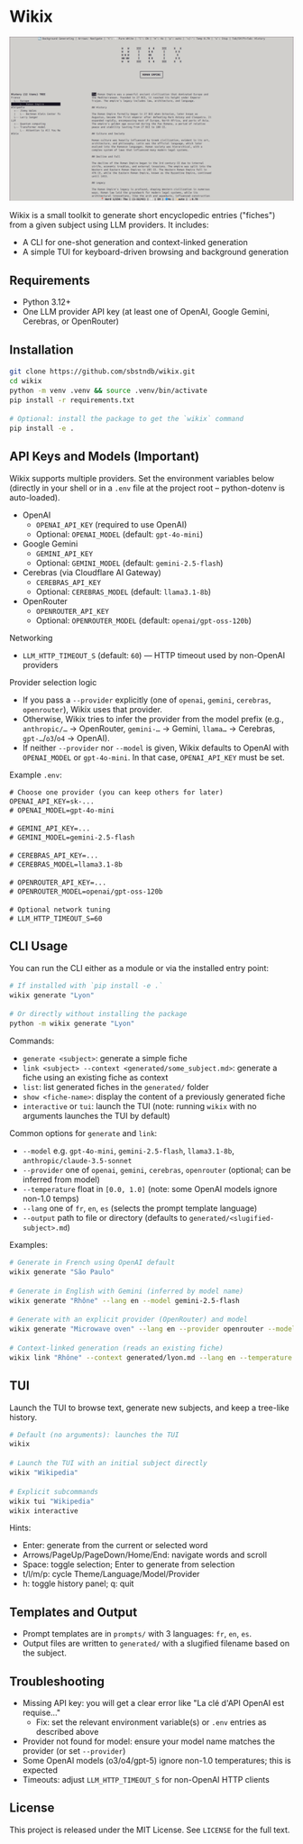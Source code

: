 # Wikix

![Wikix](assets/wikix.png)

Wikix is a small toolkit to generate short encyclopedic entries ("fiches") from a given subject using LLM providers. It includes:

- A CLI for one-shot generation and context-linked generation
- A simple TUI for keyboard-driven browsing and background generation

## Requirements

- Python 3.12+
- One LLM provider API key (at least one of OpenAI, Google Gemini, Cerebras, or OpenRouter)

## Installation

```bash
git clone https://github.com/sbstndb/wikix.git
cd wikix
python -m venv .venv && source .venv/bin/activate
pip install -r requirements.txt

# Optional: install the package to get the `wikix` command
pip install -e .
```

## API Keys and Models (Important)

Wikix supports multiple providers. Set the environment variables below (directly in your shell or in a `.env` file at the project root – python-dotenv is auto-loaded).

- OpenAI
  - `OPENAI_API_KEY` (required to use OpenAI)
  - Optional: `OPENAI_MODEL` (default: `gpt-4o-mini`)
- Google Gemini
  - `GEMINI_API_KEY`
  - Optional: `GEMINI_MODEL` (default: `gemini-2.5-flash`)
- Cerebras (via Cloudflare AI Gateway)
  - `CEREBRAS_API_KEY`
  - Optional: `CEREBRAS_MODEL` (default: `llama3.1-8b`)
- OpenRouter
  - `OPENROUTER_API_KEY`
  - Optional: `OPENROUTER_MODEL` (default: `openai/gpt-oss-120b`)

Networking

- `LLM_HTTP_TIMEOUT_S` (default: `60`) — HTTP timeout used by non-OpenAI providers

Provider selection logic

- If you pass a `--provider` explicitly (one of `openai`, `gemini`, `cerebras`, `openrouter`), Wikix uses that provider.
- Otherwise, Wikix tries to infer the provider from the model prefix (e.g., `anthropic/…` → OpenRouter, `gemini-…` → Gemini, `llama…` → Cerebras, `gpt-…`/`o3`/`o4` → OpenAI).
- If neither `--provider` nor `--model` is given, Wikix defaults to OpenAI with `OPENAI_MODEL` or `gpt-4o-mini`. In that case, `OPENAI_API_KEY` must be set.

Example `.env`:

```env
# Choose one provider (you can keep others for later)
OPENAI_API_KEY=sk-...
# OPENAI_MODEL=gpt-4o-mini

# GEMINI_API_KEY=...
# GEMINI_MODEL=gemini-2.5-flash

# CEREBRAS_API_KEY=...
# CEREBRAS_MODEL=llama3.1-8b

# OPENROUTER_API_KEY=...
# OPENROUTER_MODEL=openai/gpt-oss-120b

# Optional network tuning
# LLM_HTTP_TIMEOUT_S=60
```

## CLI Usage

You can run the CLI either as a module or via the installed entry point:

```bash
# If installed with `pip install -e .`
wikix generate "Lyon"

# Or directly without installing the package
python -m wikix generate "Lyon"
```

Commands:

- `generate <subject>`: generate a simple fiche
- `link <subject> --context <generated/some_subject.md>`: generate a fiche using an existing fiche as context
- `list`: list generated fiches in the `generated/` folder
- `show <fiche-name>`: display the content of a previously generated fiche
- `interactive` or `tui`: launch the TUI (note: running `wikix` with no arguments launches the TUI by default)

Common options for `generate` and `link`:

- `--model` e.g. `gpt-4o-mini`, `gemini-2.5-flash`, `llama3.1-8b`, `anthropic/claude-3.5-sonnet`
- `--provider` one of `openai`, `gemini`, `cerebras`, `openrouter` (optional; can be inferred from model)
- `--temperature` float in `[0.0, 1.0]` (note: some OpenAI models ignore non-1.0 temps)
- `--lang` one of `fr`, `en`, `es` (selects the prompt template language)
- `--output` path to file or directory (defaults to `generated/<slugified-subject>.md`)

Examples:

```bash
# Generate in French using OpenAI default
wikix generate "São Paulo"

# Generate in English with Gemini (inferred by model name)
wikix generate "Rhône" --lang en --model gemini-2.5-flash

# Generate with an explicit provider (OpenRouter) and model
wikix generate "Microwave oven" --lang en --provider openrouter --model anthropic/claude-3.5-sonnet

# Context-linked generation (reads an existing fiche)
wikix link "Rhône" --context generated/lyon.md --lang en --temperature 0.6 --show
```

## TUI

Launch the TUI to browse text, generate new subjects, and keep a tree-like history.

```bash
# Default (no arguments): launches the TUI
wikix

# Launch the TUI with an initial subject directly
wikix "Wikipedia"

# Explicit subcommands
wikix tui "Wikipedia"
wikix interactive
```

Hints:

- Enter: generate from the current or selected word
- Arrows/PageUp/PageDown/Home/End: navigate words and scroll
- Space: toggle selection; Enter to generate from selection
- t/l/m/p: cycle Theme/Language/Model/Provider
- h: toggle history panel; q: quit

## Templates and Output

- Prompt templates are in `prompts/` with 3 languages: `fr`, `en`, `es`.
- Output files are written to `generated/` with a slugified filename based on the subject.

## Troubleshooting

- Missing API key: you will get a clear error like "La clé d'API OpenAI est requise..."
  - Fix: set the relevant environment variable(s) or `.env` entries as described above
- Provider not found for model: ensure your model name matches the provider (or set `--provider`)
- Some OpenAI models (o3/o4/gpt-5) ignore non-1.0 temperatures; this is expected
- Timeouts: adjust `LLM_HTTP_TIMEOUT_S` for non-OpenAI HTTP clients

## License

This project is released under the MIT License. See `LICENSE` for the full text.
